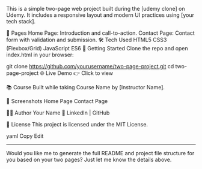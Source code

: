 This is a simple two-page web project built during the [udemy clone] on Udemy. It includes a responsive layout and modern UI practices using [your tech stack].

📄 Pages
Home Page: Introduction and call-to-action.
Contact Page: Contact form with validation and submission.
🛠️ Tech Used
HTML5
CSS3 (Flexbox/Grid)
JavaScript ES6
🚀 Getting Started
Clone the repo and open index.html in your browser:

git clone https://github.com/yourusername/two-page-project.git
cd two-page-project
🌐 Live Demo
👉 Click to view

📚 Course
Built while taking Course Name by [Instructor Name].

📸 Screenshots
Home Page	Contact Page

🧑‍💻 Author
Your Name
🔗 LinkedIn | GitHub

📝 License
This project is licensed under the MIT License.

yaml
Copy
Edit

---

Would you like me to generate the full README and project file structure for you based on your two pages? Just let me know the details above.






